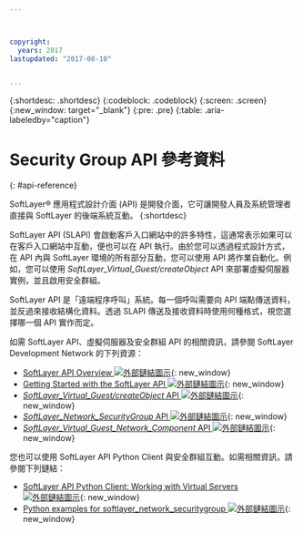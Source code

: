 ```yaml
---



copyright:
  years: 2017
lastupdated: "2017-08-10"


---
```


{:shortdesc: .shortdesc}
{:codeblock: .codeblock}
{:screen: .screen}
{:new_window: target="_blank"}
{:pre: .pre}
{:table: .aria-labeledby="caption"}

# Security Group API 參考資料
{: #api-reference} 

SoftLayer&reg; 應用程式設計介面 (API) 是開發介面，它可讓開發人員及系統管理者直接與 SoftLayer 的後端系統互動。
{:shortdesc}

SoftLayer API (SLAPI) 會啟動客戶入口網站中的許多特性，這通常表示如果可以在客戶入口網站中互動，便也可以在 API 執行。由於您可以透過程式設計方式，在 API 內與 SoftLayer 環境的所有部分互動，您可以使用 API 將作業自動化。例如，您可以使用 *SoftLayer_Virtual_Guest/createObject* API 來部署虛擬伺服器實例，並且啟用安全群組。

SoftLayer API 是「遠端程序呼叫」系統。每一個呼叫需要向 API 端點傳送資料，並反過來接收結構化資料。透過 SLAPI 傳送及接收資料時使用何種格式，視您選擇哪一個 API 實作而定。 

如需 SoftLayer API、虛擬伺服器及安全群組 API 的相關資訊，請參閱 SoftLayer Development Network 的下列資源：
* [SoftLayer API Overview ![外部鏈結圖示](../../icons/launch-glyph.svg "外部鏈結圖示")](https://sldn.softlayer.com/article/softlayer-api-overview){: new_window} 
* [Getting Started with the SoftLayer API ![外部鏈結圖示](../../icons/launch-glyph.svg "外部鏈結圖示")](http://sldn.softlayer.com/article/getting-started){: new_window}
* [*SoftLayer_Virtual_Guest/createObject* API ![外部鏈結圖示](../../icons/launch-glyph.svg "外部鏈結圖示")](http://sldn.softlayer.com/reference/services/SoftLayer_Virtual_Guest/createObject){: new_window}
* [*SoftLayer_Network_SecurityGroup* API ![外部鏈結圖示](../../icons/launch-glyph.svg "外部鏈結圖示")](https://sldn.softlayer.com/reference/services/SoftLayer_Network_SecurityGroup){: new_window}
* [*SoftLayer_Virtual_Guest_Network_Component* API ![外部鏈結圖示](../../icons/launch-glyph.svg "外部鏈結圖示")](http://sldn.softlayer.com/reference/services/SoftLayer_Virtual_Guest_Network_Component){: new_window}

您也可以使用 SoftLayer API Python Client 與安全群組互動。如需相關資訊，請參閱下列鏈結：
* [SoftLayer API Python Client: Working with Virtual Servers ![外部鏈結圖示](../../icons/launch-glyph.svg "外部鏈結圖示")](http://softlayer-python.readthedocs.io/en/latest/cli/vs.html){: new_window}
* [Python examples for softlayer_network_securitygroup ![外部鏈結圖示](../../icons/launch-glyph.svg "外部鏈結圖示")](https://softlayer.github.io/classes/softlayer_network_securitygroup/){: new_window}
